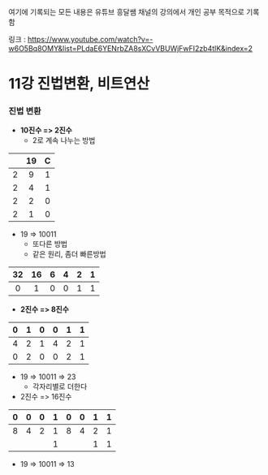 여기에 기록되는 모든 내용은 유튜브 흥달쌤 채널의 강의에서 개인 공부 목적으로 기록함

링크 : https://www.youtube.com/watch?v=-w6O5Bq8OMY&list=PLdaE6YENrbZA8sXCvVBUWjFwFI2zb4tlK&index=2

# 11강 진법변환, 비트연산

### 진법 변환

- **10진수 => 2진수**
  - 2로 계속 나누는 방법

|      |  19  |  C   |
| :--: | :--: | :--: |
|  2   |  9   |  1   |
|  2   |  4   |  1   |
|  2   |  2   |  0   |
|  2   |  1   |  0   |

- 19 => 10011	
  - 또다른 방법
  - 같은 원리, 좀더 빠른방법

|  32  |  16  |  6   |  4   |  2   |  1   |
| :--: | :--: | :--: | :--: | :--: | :--: |
|  0   |  1   |  0   |  0   |  1   |  1   |

- **2진수 => 8진수**

|  0   |  1   |  0   |  0   |  1   |  1   |
| :--: | :--: | :--: | :--: | :--: | :--: |
|  4   |  2   |  1   |  4   |  2   |  1   |
|  0   |  2   |  0   |  0   |  2   |  1   |

- 19 => 10011 => 23
  - 각자리별로 더한다
- 2진수 => 16진수

|  0   |  0   |  0   |  1   |  0   |  0   |  1   |  1   |
| :--: | :--: | :--: | :--: | :--: | :--: | :--: | :--: |
|  8   |  4   |  2   |  1   |  8   |  4   |  2   |  1   |
|      |      |      |  1   |      |      |  1   |  1   |

- 19 => 10011 => 13
